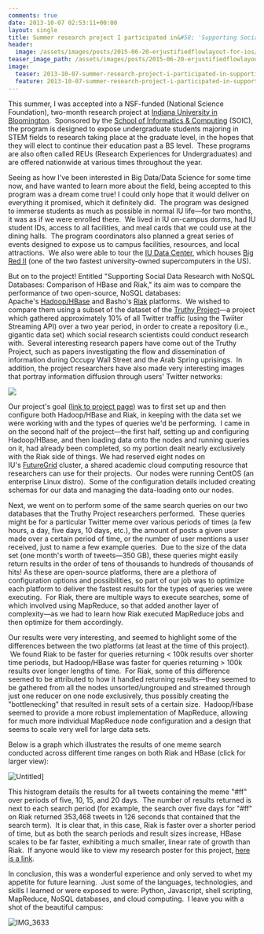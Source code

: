 ```yaml
---
comments: true
date: 2013-10-07 02:53:11+00:00
layout: single
title: Summer research project I participated in&#58; 'Supporting Social Data Research with NoSQL Databases&#58; Comparison of HBase and Riak'
header:
  image: /assets/images/posts/2015-06-20-erjustifiedflowlayout-for-ios/eroth-flowlayout-post-feature.png
teaser_image_path: /assets/images/posts/2015-06-20-erjustifiedflowlayout-for-ios/teaser.png
image:
  teaser: 2013-10-07-summer-research-project-i-participated-in-supporting-social-data-research-with-nosql-databases-comparison-of-hbase-and-riak/teaser.jpg
  feature: 2013-10-07-summer-research-project-i-participated-in-supporting-social-data-research-with-nosql-databases-comparison-of-hbase-and-riak/summer-research-post-feature.png
---
```


This summer, I was accepted into a NSF-funded (National Science Foundation), two-month research project at [Indiana University in Bloomington](http://www.iub.edu/).  Sponsored by the [School of Informatics & Computing](http://www.soic.indiana.edu/) (SOIC), the program is designed to expose undergraduate students majoring in STEM fields to research taking place at the graduate level, in the hopes that they will elect to continue their education past a BS level.  These programs are also often called REUs (Research Experiences for Undergraduates) and are offered nationwide at various times throughout the year.

Seeing as how I've been interested in Big Data/Data Science for some time now, and have wanted to learn more about the field, being accepted to this program was a dream come true! I could only hope that it would deliver on everything it promised, which it definitely did.  The program was designed to immerse students as much as possible in normal IU life—for two months, it was as if we were enrolled there.  We lived in IU on-campus dorms, had IU student IDs, access to all facilities, and meal cards that we could use at the dining halls.  The program coordinators also planned a great series of events designed to expose us to campus facilities, resources, and local attractions.  We also were able to tour the [IU Data Center](http://dcops.iu.edu/), which houses [Big Red II](http://kb.iu.edu/data/bcqt.html) (one of the two fastest university-owned supercomputers in the US).


But on to the project! Entitled "Supporting Social Data Research with NoSQL Databases: Comparison of HBase and Riak," its aim was to compare the performance of two open-source, NoSQL databases: Apache's [Hadoop/HBase](http://hadoop.apache.org/) and Basho's [Riak](http://basho.com/riak/) platforms.  We wished to compare them using a subset of the dataset of the [Truthy Project](http://truthy.indiana.edu/)—a project which gathered approximately 10% of all Twitter traffic (using the Twiiter Streaming API) over a two year period, in order to create a repository (i.e., gigantic data set) which social research scientists could conduct research with.  Several interesting research papers have come out of the Truthy Project, such as papers investigating the flow and dissemination of information during Occupy Wall Street and the Arab Spring uprisings.  In addition, the project researchers have also made very interesting images that portray information diffusion through users' Twitter networks:


![](/images/2013-10-07-summer-research-project-i-participated-in-supporting-social-data-research-with-nosql-databases-comparison-of-hbase-and-riak/truthy.png)


Our project's goal ([link to project page](https://portal.futuregrid.org/projects/131)) was to first set up and then configure both Hadoop/HBase and Riak, in keeping with the data set we were working with and the types of queries we'd be performing.  I came in on the second half of the project—the first half, setting up and configuring Hadoop/HBase, and then loading data onto the nodes and running queries on it, had already been completed, so my portion dealt nearly exclusively with the Riak side of things. We had reserved eight nodes on IU's [FutureGrid](https://portal.futuregrid.org/) cluster, a shared academic cloud computing resource that researchers can use for their projects.  Our nodes were running CentOS (an enterprise Linux distro).  Some of the configuration details included creating schemas for our data and managing the data-loading onto our nodes.

Next, we went on to perform some of the same search queries on our two databases that the Truthy Project researchers performed.  These queries might be for a particular Twitter meme over various periods of times (a few hours, a day, five days, 10 days, etc.), the amount of posts a given user made over a certain period of time, or the number of user mentions a user received, just to name a few example queries.  Due to the size of the data set (one month's worth of tweets—350 GB), these queries might easily return results in the order of tens of thousands to hundreds of thousands of hits! As these are open-source platforms, there are a plethora of configuration options and possibilities, so part of our job was to optimize each platform to deliver the fastest results for the types of queries we were executing.  For Riak, there are multiple ways to execute searches, some of which involved using MapReduce, so that added another layer of complexity—as we had to learn how Riak executed MapReduce jobs and then optimize for them accordingly.

Our results were very interesting, and seemed to highlight some of the differences between the two platforms (at least at the time of this project).  We found Riak to be faster for queries returning < 100k results over shorter time periods, but Hadoop/HBase was faster for queries returning > 100k results over longer lengths of time.  For Riak, some of this difference seemed to be attributed to how it handled returning results—they seemed to be gathered from all the nodes unsorted/ungrouped and streamed through just one reducer on one node exclusively, thus possibly creating the "bottlenecking" that resulted in result sets of a certain size.  Hadoop/Hbase seemed to provide a more robust implementation of MapReduce, allowing for much more individual MapReduce node configuration and a design that seems to scale very well for large data sets.

Below is a graph which illustrates the results of one meme search conducted across different time ranges on both Riak and HBase (click for larger view):


![Untitled](/images/2013-10-07-summer-research-project-i-participated-in-supporting-social-data-research-with-nosql-databases-comparison-of-hbase-and-riak/riak-vs-hadoop.png)]


This histogram details the results for all tweets containing the meme "#ff" over periods of five, 10, 15, and 20 days.  The number of results returned is next to each search period (for example, the search over five days for "#ff" on Riak returned 353,468 tweets in 126 seconds that contained that the search term).  It is clear that, in this case, Riak is faster over a shorter period of time, but as both the search periods and result sizes increase, HBase scales to be far faster, exhibiting a much smaller, linear rate of growth than Riak.  If anyone would like to view my research poster for this project, [here is a link](https://dl.dropboxusercontent.com/u/84947503/Project%20Research%20Poster.pdf).

In conclusion, this was a wonderful experience and only served to whet my appetite for future learning.  Just some of the languages, technologies, and skills I learned or were exposed to were: Python, Javascript, shell scripting, MapReduce, NoSQL databases, and cloud computing.  I leave you with a shot of the beautiful campus:


![IMG_3633](/images/2013-10-07-summer-research-project-i-participated-in-supporting-social-data-research-with-nosql-databases-comparison-of-hbase-and-riak/img_3633.jpg)
